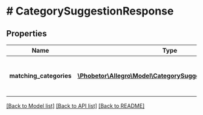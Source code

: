 # # CategorySuggestionResponse

## Properties

Name | Type | Description | Notes
------------ | ------------- | ------------- | -------------
**matching_categories** | [**\Phobetor\Allegro\Model\CategorySuggestionCategoryNode[]**](CategorySuggestionCategoryNode.md) | List of categories matching with given phrase. |

[[Back to Model list]](../../README.md#models) [[Back to API list]](../../README.md#endpoints) [[Back to README]](../../README.md)
